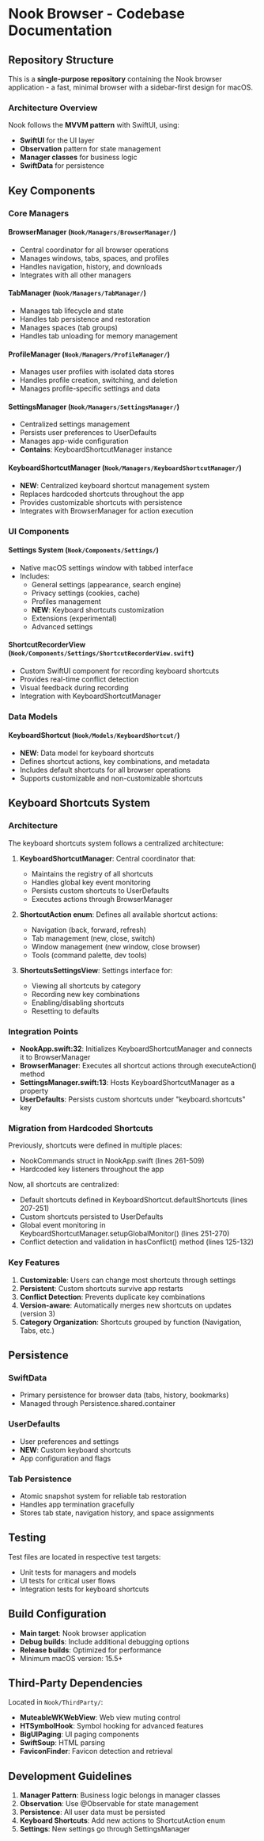 # Nook Browser - Codebase Documentation

## Repository Structure

This is a **single-purpose repository** containing the Nook browser application - a fast, minimal browser with a sidebar-first design for macOS.

### Architecture Overview

Nook follows the **MVVM pattern** with SwiftUI, using:
- **SwiftUI** for the UI layer
- **Observation** pattern for state management
- **Manager classes** for business logic
- **SwiftData** for persistence

## Key Components

### Core Managers

#### BrowserManager (`Nook/Managers/BrowserManager/`)
- Central coordinator for all browser operations
- Manages windows, tabs, spaces, and profiles
- Handles navigation, history, and downloads
- Integrates with all other managers

#### TabManager (`Nook/Managers/TabManager/`)
- Manages tab lifecycle and state
- Handles tab persistence and restoration
- Manages spaces (tab groups)
- Handles tab unloading for memory management

#### ProfileManager (`Nook/Managers/ProfileManager/`)
- Manages user profiles with isolated data stores
- Handles profile creation, switching, and deletion
- Manages profile-specific settings and data

#### SettingsManager (`Nook/Managers/SettingsManager/`)
- Centralized settings management
- Persists user preferences to UserDefaults
- Manages app-wide configuration
- **Contains**: KeyboardShortcutManager instance

#### KeyboardShortcutManager (`Nook/Managers/KeyboardShortcutManager/`)
- **NEW**: Centralized keyboard shortcut management system
- Replaces hardcoded shortcuts throughout the app
- Provides customizable shortcuts with persistence
- Integrates with BrowserManager for action execution

### UI Components

#### Settings System (`Nook/Components/Settings/`)
- Native macOS settings window with tabbed interface
- Includes:
  - General settings (appearance, search engine)
  - Privacy settings (cookies, cache)
  - Profiles management
  - **NEW**: Keyboard shortcuts customization
  - Extensions (experimental)
  - Advanced settings

#### ShortcutRecorderView (`Nook/Components/Settings/ShortcutRecorderView.swift`)
- Custom SwiftUI component for recording keyboard shortcuts
- Provides real-time conflict detection
- Visual feedback during recording
- Integration with KeyboardShortcutManager

### Data Models

#### KeyboardShortcut (`Nook/Models/KeyboardShortcut/`)
- **NEW**: Data model for keyboard shortcuts
- Defines shortcut actions, key combinations, and metadata
- Includes default shortcuts for all browser operations
- Supports customizable and non-customizable shortcuts

## Keyboard Shortcuts System

### Architecture

The keyboard shortcuts system follows a centralized architecture:

1. **KeyboardShortcutManager**: Central coordinator that:
   - Maintains the registry of all shortcuts
   - Handles global key event monitoring
   - Persists custom shortcuts to UserDefaults
   - Executes actions through BrowserManager

2. **ShortcutAction enum**: Defines all available shortcut actions:
   - Navigation (back, forward, refresh)
   - Tab management (new, close, switch)
   - Window management (new window, close browser)
   - Tools (command palette, dev tools)

3. **ShortcutsSettingsView**: Settings interface for:
   - Viewing all shortcuts by category
   - Recording new key combinations
   - Enabling/disabling shortcuts
   - Resetting to defaults

### Integration Points

- **NookApp.swift:32**: Initializes KeyboardShortcutManager and connects it to BrowserManager
- **BrowserManager**: Executes all shortcut actions through executeAction() method
- **SettingsManager.swift:13**: Hosts KeyboardShortcutManager as a property
- **UserDefaults**: Persists custom shortcuts under "keyboard.shortcuts" key

### Migration from Hardcoded Shortcuts

Previously, shortcuts were defined in multiple places:
- NookCommands struct in NookApp.swift (lines 261-509)
- Hardcoded key listeners throughout the app

Now, all shortcuts are centralized:
- Default shortcuts defined in KeyboardShortcut.defaultShortcuts (lines 207-251)
- Custom shortcuts persisted to UserDefaults
- Global event monitoring in KeyboardShortcutManager.setupGlobalMonitor() (lines 251-270)
- Conflict detection and validation in hasConflict() method (lines 125-132)

### Key Features

1. **Customizable**: Users can change most shortcuts through settings
2. **Persistent**: Custom shortcuts survive app restarts
3. **Conflict Detection**: Prevents duplicate key combinations
4. **Version-aware**: Automatically merges new shortcuts on updates (version 3)
5. **Category Organization**: Shortcuts grouped by function (Navigation, Tabs, etc.)

## Persistence

### SwiftData
- Primary persistence for browser data (tabs, history, bookmarks)
- Managed through Persistence.shared.container

### UserDefaults
- User preferences and settings
- **NEW**: Custom keyboard shortcuts
- App configuration and flags

### Tab Persistence
- Atomic snapshot system for reliable tab restoration
- Handles app termination gracefully
- Stores tab state, navigation history, and space assignments

## Testing

Test files are located in respective test targets:
- Unit tests for managers and models
- UI tests for critical user flows
- Integration tests for keyboard shortcuts

## Build Configuration

- **Main target**: Nook browser application
- **Debug builds**: Include additional debugging options
- **Release builds**: Optimized for performance
- Minimum macOS version: 15.5+

## Third-Party Dependencies

Located in `Nook/ThirdParty/`:
- **MuteableWKWebView**: Web view muting control
- **HTSymbolHook**: Symbol hooking for advanced features
- **BigUIPaging**: UI paging components
- **SwiftSoup**: HTML parsing
- **FaviconFinder**: Favicon detection and retrieval

## Development Guidelines

1. **Manager Pattern**: Business logic belongs in manager classes
2. **Observation**: Use @Observable for state management
3. **Persistence**: All user data must be persisted
4. **Keyboard Shortcuts**: Add new actions to ShortcutAction enum
5. **Settings**: New settings go through SettingsManager
